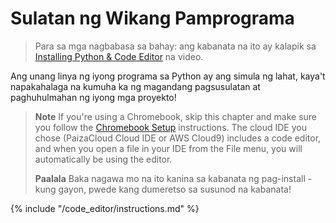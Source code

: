 # Sulatan ng Wikang Pamprograma

> Para sa mga nagbabasa sa bahay: ang kabanata na ito ay kalapik sa [Installing Python & Code Editor](https://www.youtube.com/watch?v=pVTaqzKZCdA&t=4m43s) na video.

Ang unang linya ng iyong programa sa Python ay ang simula ng lahat, kaya't napakahalaga na kumuha ka ng magandang pagsusulatan at paghuhulmahan ng iyong mga proyekto!

> **Note** If you're using a Chromebook, skip this chapter and make sure you follow the [Chromebook Setup](../chromebook_setup/README.md) instructions. The cloud IDE you chose (PaizaCloud Cloud IDE or AWS Cloud9) includes a code editor, and when you open a file in your IDE from the File menu, you will automatically be using the editor.
> 
> **Paalala** Baka nagawa mo na ito kanina sa kabanata ng pag-install - kung gayon, pwede kang dumeretso sa susunod na kabanata!

{% include "/code_editor/instructions.md" %}